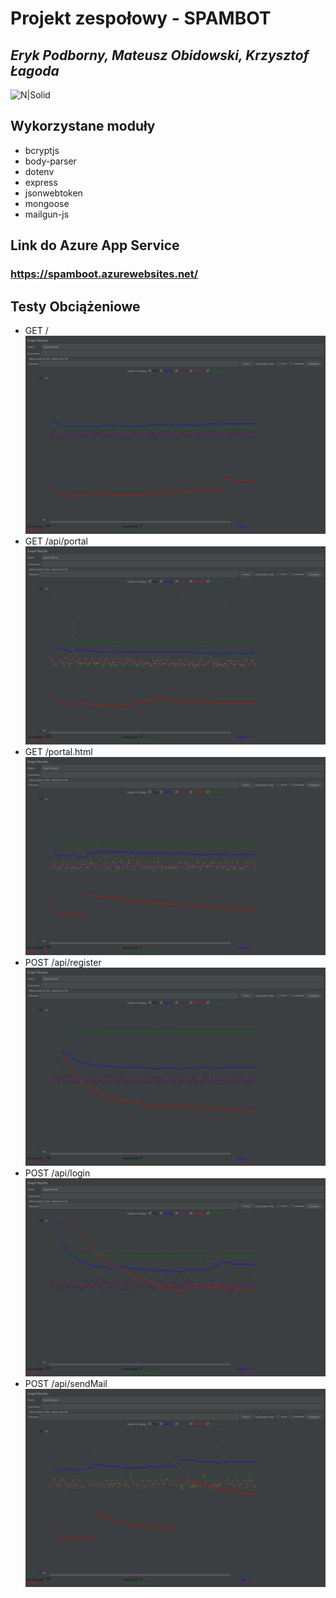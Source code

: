 # Projekt zespołowy - SPAMBOT
## _Eryk Podborny, Mateusz Obidowski, Krzysztof Łagoda_

![N|Solid](https://panel.medicalsoftware.pl/resources/technologie/nodejs.svg)

## Wykorzystane moduły

- bcryptjs
- body-parser
- dotenv
- express
- jsonwebtoken
- mongoose
- mailgun-js

## Link do Azure App Service
### https://spamboot.azurewebsites.net/

## Testy Obciążeniowe
- GET /
![GET /](https://github.com/Trzmielu/Projekt_Zespolowy/blob/main/GET%20home.png?raw=true)
- GET /api/portal
![GET /api/portal](https://github.com/Trzmielu/Projekt_Zespolowy/blob/main/GET%20api_portal.png?raw=true)
- GET /portal.html
![GET portal.html](https://github.com/Trzmielu/Projekt_Zespolowy/blob/main/GET%20portal_html.png?raw=true)
- POST /api/register
![POST api/register](https://github.com/Trzmielu/Projekt_Zespolowy/blob/main/POST%20api_register.png?raw=true)
- POST /api/login
![POST api/login](https://github.com/Trzmielu/Projekt_Zespolowy/blob/main/POST%20api_login.png?raw=true)
- POST /api/sendMail
![POST api/sendMail](https://github.com/Trzmielu/Projekt_Zespolowy/blob/main/POST%20api_sendmail.png?raw=true)
